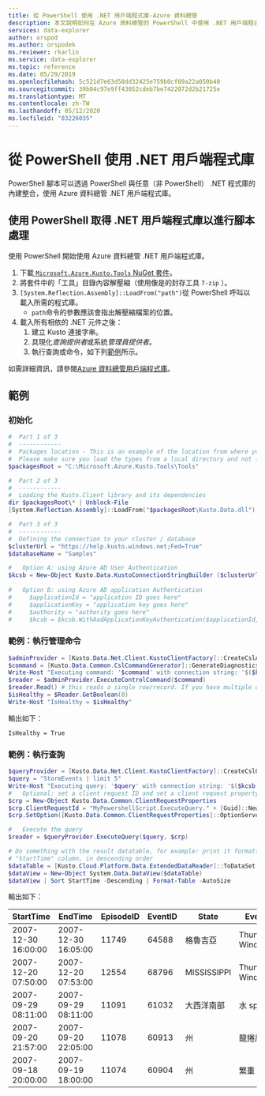```yaml
---
title: 從 PowerShell 使用 .NET 用戶端程式庫-Azure 資料總管
description: 本文說明如何在 Azure 資料總管的 PowerShell 中使用 .NET 用戶端程式庫。
services: data-explorer
author: orspod
ms.author: orspodek
ms.reviewer: rkarlin
ms.service: data-explorer
ms.topic: reference
ms.date: 05/29/2019
ms.openlocfilehash: 5c521d7e63d58dd32425e759b0cf09a22a050b40
ms.sourcegitcommit: 39b04c97e9ff43052cdeb7be7422072d2b21725e
ms.translationtype: MT
ms.contentlocale: zh-TW
ms.lasthandoff: 05/12/2020
ms.locfileid: "83226035"
---
```

# <a name="using-the-net-client-libraries-from-powershell"></a>從 PowerShell 使用 .NET 用戶端程式庫

PowerShell 腳本可以透過 PowerShell 與任意（非 PowerShell） .NET 程式庫的內建整合，使用 Azure 資料總管 .NET 用戶端程式庫。

## <a name="getting-the-net-client-libraries-for-scripting-with-powershell"></a>使用 PowerShell 取得 .NET 用戶端程式庫以進行腳本處理

使用 PowerShell 開始使用 Azure 資料總管 .NET 用戶端程式庫。

1. 下載[ `Microsoft.Azure.Kusto.Tools` NuGet 套件](https://www.nuget.org/packages/Microsoft.Azure.Kusto.Tools/)。
1. 將套件中的「工具」目錄內容解壓縮（使用像是的封存工具 `7-zip` ）。
1. `[System.Reflection.Assembly]::LoadFrom("path")`從 PowerShell 呼叫以載入所需的程式庫。 
    - `path`命令的參數應該會指出解壓縮檔案的位置。
1. 載入所有相依的 .NET 元件之後：
   1. 建立 Kusto 連接字串。
   1. 具現化*查詢提供者*或系統*管理員提供者*。
   1. 執行查詢或命令，如下列[範例](powershell.md#examples)所示。

如需詳細資訊，請參閱[Azure 資料總管用戶端程式庫](../netfx/about-kusto-data.md)。

## <a name="examples"></a>範例

### <a name="initialization"></a>初始化

```powershell
#  Part 1 of 3
#  ------------
#  Packages location - This is an example of the location from where you extract the Microsoft.Azure.Kusto.Tools package.
#  Please make sure you load the types from a local directory and not from a remote share.
$packagesRoot = "C:\Microsoft.Azure.Kusto.Tools\Tools"

#  Part 2 of 3
#  ------------
#  Loading the Kusto.Client library and its dependencies
dir $packagesRoot\* | Unblock-File
[System.Reflection.Assembly]::LoadFrom("$packagesRoot\Kusto.Data.dll")

#  Part 3 of 3
#  ------------
#  Defining the connection to your cluster / database
$clusterUrl = "https://help.kusto.windows.net;Fed=True"
$databaseName = "Samples"

#   Option A: using Azure AD User Authentication
$kcsb = New-Object Kusto.Data.KustoConnectionStringBuilder ($clusterUrl, $databaseName)
 
#   Option B: using Azure AD application Authentication
#     $applicationId = "application ID goes here"
#     $applicationKey = "application key goes here"
#     $authority = "authority goes here"
#     $kcsb = $kcsb.WithAadApplicationKeyAuthentication($applicationId, $applicationKey, $authority)
```

### <a name="example-running-an-admin-command"></a>範例：執行管理命令

```powershell
$adminProvider = [Kusto.Data.Net.Client.KustoClientFactory]::CreateCslAdminProvider($kcsb)
$command = [Kusto.Data.Common.CslCommandGenerator]::GenerateDiagnosticsShowCommand()
Write-Host "Executing command: '$command' with connection string: '$($kcsb.ToString())'"
$reader = $adminProvider.ExecuteControlCommand($command)
$reader.Read() # this reads a single row/record. If you have multiple ones returned, you can read in a loop 
$isHealthy = $Reader.GetBoolean(0)
Write-Host "IsHealthy = $isHealthy"
```

輸出如下：
```
IsHealthy = True
```

### <a name="example-running-a-query"></a>範例：執行查詢

```powershell
$queryProvider = [Kusto.Data.Net.Client.KustoClientFactory]::CreateCslQueryProvider($kcsb)
$query = "StormEvents | limit 5"
Write-Host "Executing query: '$query' with connection string: '$($kcsb.ToString())'"
#   Optional: set a client request ID and set a client request property (e.g. Server Timeout)
$crp = New-Object Kusto.Data.Common.ClientRequestProperties
$crp.ClientRequestId = "MyPowershellScript.ExecuteQuery." + [Guid]::NewGuid().ToString()
$crp.SetOption([Kusto.Data.Common.ClientRequestProperties]::OptionServerTimeout, [TimeSpan]::FromSeconds(30))

#   Execute the query
$reader = $queryProvider.ExecuteQuery($query, $crp)

# Do something with the result datatable, for example: print it formatted as a table, sorted by the 
# "StartTime" column, in descending order
$dataTable = [Kusto.Cloud.Platform.Data.ExtendedDataReader]::ToDataSet($reader).Tables[0]
$dataView = New-Object System.Data.DataView($dataTable)
$dataView | Sort StartTime -Descending | Format-Table -AutoSize
```

輸出如下：

|StartTime           |EndTime             |EpisodeID |EventID |State          |EventType         |InjuriesDirect |InjuriesIndirect |DeathsDirect |DeathsIndirect
|---------           |-------             |--------- |------- |-----          |---------         |-------------- |---------------- |------------ |--------------
|2007-12-30 16:00:00 |2007-12-30 16:05:00 |    11749 |  64588 |格魯吉亞        |Thunderstorm Wind |             0 |               0 |           0 |             0
|2007-12-20 07:50:00 |2007-12-20 07:53:00 |    12554 |  68796 |MISSISSIPPI    |Thunderstorm Wind |             0 |               0 |           0 |             0
|2007-09-29 08:11:00 |2007-09-29 08:11:00 |    11091 |  61032 |大西洋南部 |水 spout       |             0 |               0 |           0 |             0
|2007-09-20 21:57:00 |2007-09-20 22:05:00 |    11078 |  60913 |州        |龍捲風           |             0 |               0 |           0 |             0
|2007-09-18 20:00:00 |2007-09-19 18:00:00 |    11074 |  60904 |州        |繁重 Rain        |             0 |               0 |           0 |             0
